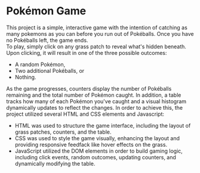 # Pokémon Game
This project is a simple, interactive game with the intention of catching as many pokemons as you can before you run out of Pokéballs. Once you have no Pokéballs left, the game ends.    
To play, simply click on any grass patch to reveal what's hidden beneath. Upon clicking, it will result in one of the three possible outcomes:
- A random Pokémon,
- Two additional Pokéballs, or
- Nothing.
  
As the game progresses, counters display the number of Pokéballs remaining and the total number of Pokémon caught. In addition, a table tracks how many of each Pokémon you've caught and a visual histogram dynamically updates to reflect the changes. 
In order to achieve this, the project utilized several HTML and CSS elements and Javascript:
- HTML was used to structure the game interface, including the layout of grass patches, counters, and the table.
- CSS was used to style the game visually, enhancing the layout and providing responsive feedfack like hover effects on the grass.
- JavaScript utilized the DOM elements in order to build gaming logic, including click events, random outcomes, updating counters, and dynamically modifying the table.

